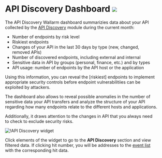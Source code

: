 # API Discovery Dashboard <a href="../../../about-wallarm/subscription-plans/#subscription-plans"><img src="../../../images/api-security-tag.svg" style="border: none;"></a>

The API Discovery Wallarm dashboard summarizies data about your API collected by the [API Discovery](../../about-wallarm/api-discovery.md) module during the current month:

* Number of endpoints by risk level
* Riskiest endpoints
* Changes of your API in the last 30 days by type (new, changed, removed APIs)
* Number of discovered endpoints, including external and internal
* Sensitive data in API by groups (personal, finance, etc.) and by types
* API usage: number of endpoints by the API host or the application

Using this information, you can reveal the [riskiest] endpoints to implement appropriate security controls before endpoint vulnerabilitiies can be exploited by attackers.

The dashboard also allows to reveal possible anomalies in the number of sensitive data your API transfers and analyze the structure of your API regarding how many endpoints relate to the different hosts and applications.

Additionally, it draws attention to the changes in API that you always need to check to exclude security risks. 

![!API Discovery widget](../../images/user-guides/dashboard/api-discovery-widget.png)

Click elements of the widget to go to the **API Discovery** section and view filtered data. If clicking hit number, you will be addresses to the [event list](events/check-attack.md) with the corresponding hit data.
